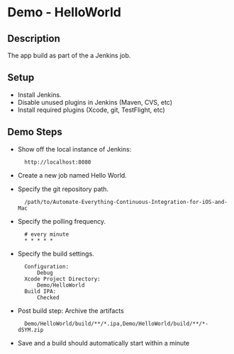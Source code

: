 # Demo - HelloWorld

## Description

The app build as part of the a Jenkins job.

## Setup

- Install Jenkins.
- Disable unused plugins in Jenkins (Maven, CVS, etc)
- Install required plugins (Xcode, git, TestFlight, etc)

## Demo Steps

- Show off the local instance of Jenkins:

        http://localhost:8080

- Create a new job named Hello World.
- Specify the git repository path.

        /path/to/Automate-Everything-Continuous-Integration-for-iOS-and-Mac

- Specify the polling frequency.

        # every minute
        * * * * *

- Specify the build settings.
    
        Configuration: 
            Debug
        Xcode Project Directory: 
            Demo/HelloWorld
        Build IPA: 
            Checked

- Post build step: Archive the artifacts
    
        Demo/HelloWorld/build/**/*.ipa,Demo/HelloWorld/build/**/*-dSYM.zip
    
- Save and a build should automatically start within a minute